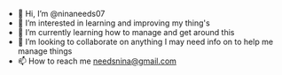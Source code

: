 - 👋 Hi, I’m @ninaneeds07
- 👀 I’m interested in learning and improving my thing's
- 🌱 I’m currently learning how to manage and get around this
- 💞️ I’m looking to collaborate on anything I may need info on to help me manage things
- 📫 How to reach me needsnina@gmail.com

<!---
ninaneeds07/ninaneeds07 is a ✨ special ✨ repository because its `README.md` (this file) appears on your GitHub profile.
You can click the Preview link to take a look at your changes.
--->
